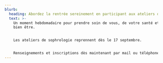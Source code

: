 ```yaml
---
blurb:
  heading: Abordez la rentrée sereinement en participant aux ateliers de sophrologie.
  text: >-
    Un moment hebdomadaire pour prendre soin de vous, de votre santé et de votre
    bien être.


    Les ateliers de sophrologie reprennent dès le 17 septembre.


    Renseignements et inscriptions dès maintenant par mail ou téléphone.
---
```


